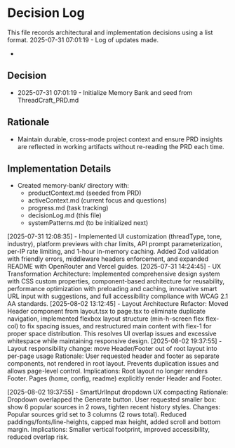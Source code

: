 # Decision Log

This file records architectural and implementation decisions using a list format.
2025-07-31 07:01:19 - Log of updates made.

*

## Decision

* 2025-07-31 07:01:19 - Initialize Memory Bank and seed from ThreadCraft_PRD.md

## Rationale 

* Maintain durable, cross-mode project context and ensure PRD insights are reflected in working artifacts without re-reading the PRD each time.

## Implementation Details

* Created memory-bank/ directory with:
  - productContext.md (seeded from PRD)
  - activeContext.md (current focus and questions)
  - progress.md (task tracking)
  - decisionLog.md (this file)
  - systemPatterns.md (to be initialized next)
<!-- 2025-07-31 07:25:02 - Set Memory Bank status to ACTIVE and synchronized all files -->
[2025-07-31 12:08:35] - Implemented UI customization (threadType, tone, industry), platform previews with char limits, API prompt parameterization, per-IP rate limiting, and 1-hour in-memory caching. Added Zod validation with friendly errors, middleware headers enforcement, and expanded README with OpenRouter and Vercel guides.
[2025-07-31 14:24:45] - UX Transformation Architecture: Implemented comprehensive design system with CSS custom properties, component-based architecture for reusability, performance optimization with preloading and caching, innovative smart URL input with suggestions, and full accessibility compliance with WCAG 2.1 AA standards.
[2025-08-02 13:12:45] - Layout Architecture Refactor: Moved Header component from layout.tsx to page.tsx to eliminate duplicate navigation, implemented flexbox layout structure (min-h-screen flex flex-col) to fix spacing issues, and restructured main content with flex-1 for proper space distribution. This resolves UI overlap issues and excessive whitespace while maintaining responsive design.
[2025-08-02 19:37:55] - Layout responsibility change: move Header/Footer out of root layout into per-page usage
Rationale: User requested header and footer as separate components, not rendered in root layout. Prevents duplication issues and allows page-level control.
Implications: Root layout no longer renders Footer. Pages (home, config, readme) explicitly render Header and Footer.

[2025-08-02 19:37:55] - SmartUrlInput dropdown UX compacting
Rationale: Dropdown overlapped the Generate button. User requested smaller box: show 6 popular sources in 2 rows, tighten recent history styles.
Changes: Popular sources grid set to 3 columns (2 rows total). Reduced paddings/fonts/line-heights, capped max height, added scroll and bottom margin.
Implications: Smaller vertical footprint, improved accessibility, reduced overlap risk.